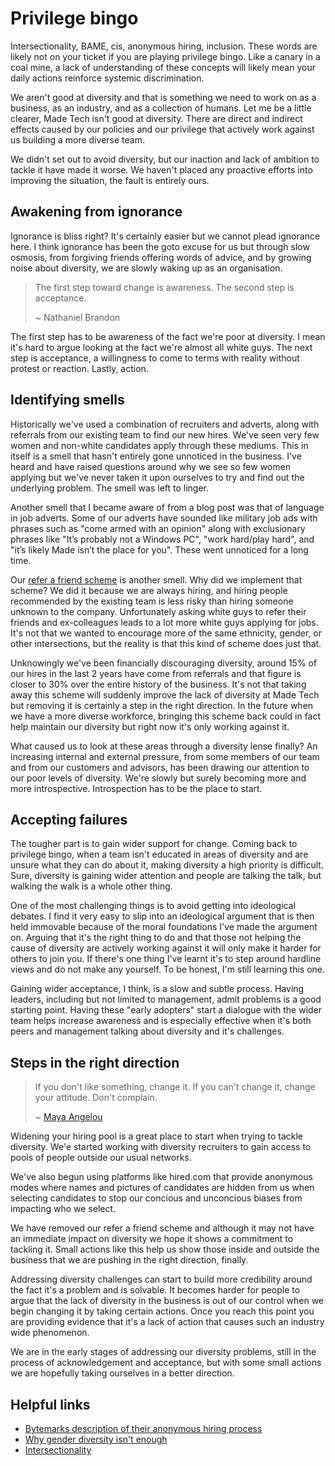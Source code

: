 # Privilege bingo

Intersectionality, BAME, cis, anonymous hiring, inclusion. These words are likely not on your ticket if you are playing privilege bingo. Like a canary in a coal mine, a lack of understanding of these concepts will likely mean your daily actions reinforce systemic discrimination.

We aren't good at diversity and that is something we need to work on as a business, as an industry, and as a collection of humans. Let me be a little clearer, Made Tech isn't good at diversity. There are direct and indirect effects caused by our policies and our privilege that actively work against us building a more diverse team.

We didn't set out to avoid diversity, but our inaction and lack of ambition to tackle it have made it worse. We haven't placed any proactive efforts into improving the situation, the fault is entirely ours.

## Awakening from ignorance

Ignorance is bliss right? It's certainly easier but we cannot plead ignorance here. I think ignorance has been the goto excuse for us but through slow osmosis, from forgiving friends offering words of advice, and by growing noise about diversity, we are slowly waking up as an organisation.

> The first step toward change is awareness. The second step is acceptance.
>
> ~ Nathaniel Brandon

The first step has to be awareness of the fact we're poor at diversity. I mean it's hard to argue looking at the fact we're almost all white guys. The next step is acceptance, a willingness to come to terms with reality without protest or reaction. Lastly, action.

## Identifying smells

Historically we've used a combination of recruiters and adverts, along with referrals from our existing team to find our new hires. We've seen very few women and non-white candidates apply through these mediums. This in itself is a smell that hasn't entirely gone unnoticed in the business. I've heard and have raised questions around why we see so few women applying but we've never taken it upon ourselves to try and find out the underlying problem. The smell was left to linger.

Another smell that I became aware of from a blog post was that of language in job adverts. Some of our adverts have sounded like military job ads with phrases such as "come armed with an opinion" along with exclusionary phrases like "It’s probably not a Windows PC", "work hard/play hard", and "it’s likely Made isn’t the place for you". These went unnoticed for a long time.

Our [refer a friend scheme](https://github.com/madetech/handbook/blob/9191ea306c4dd6be22f3d0f12d291a67593fd654/benefits/recruitment_referrals.md) is another smell. Why did we implement that scheme? We did it because we are always hiring, and hiring people recommended by the existing team is less risky than hiring someone unknown to the company. Unfortunately asking white guys to refer their friends and ex-colleagues leads to a lot more white guys applying for jobs. It's not that we wanted to encourage more of the same ethnicity, gender, or other intersections, but the reality is that this kind of scheme does just that.

Unknowingly we've been financially discouraging diversity, around 15% of our hires in the last 2 years have come from referrals and that figure is closer to 30% over the entire history of the business. It's not that taking away this scheme will suddenly improve the lack of diversity at Made Tech but removing it is certainly a step in the right direction. In the future when we have a more diverse workforce, bringing this scheme back could in fact help maintain our diversity but right now it's only working against it.

What caused us to look at these areas through a diversity lense finally? An increasing internal and external pressure, from some members of our team and from our customers and advisors, has been drawing our attention to our poor levels of diversity. We're slowly but surely becoming more and more introspective. Introspection has to be the place to start.

## Accepting failures

The tougher part is to gain wider support for change. Coming back to privilege bingo, when a team isn't educated in areas of diversity and are unsure what they can do about it, making diversity a high priority is difficult. Sure, diversity is gaining wider attention and people are talking the talk, but walking the walk is a whole other thing.

One of the most challenging things is to avoid getting into ideological debates. I find it very easy to slip into an ideological argument that is then held immovable because of the moral foundations I've made the argument on. Arguing that it's the right thing to do and that those not helping the cause of diversity are actively working against it will only make it harder for others to join you. If there's one thing I've learnt it's to step around hardline views and do not make any yourself. To be honest, I'm still learning this one.

Gaining wider acceptance, I think, is a slow and subtle process. Having leaders, including but not limited to management, admit problems is a good starting point. Having these "early adopters" start a dialogue with the wider team helps increase awareness and is especially effective when it's both peers and management talking about diversity and it's challenges.

## Steps in the right direction

> If you don't like something, change it. If you can't change it, change your attitude. Don't complain.
>
> ~ [Maya Angelou](https://www.theguardian.com/books/2014/may/28/maya-angelou-in-fifteen-quotes)

Widening your hiring pool is a great place to start when trying to tackle diversity. We'e started working with diversity recruiters to gain access to pools of people outside our usual networks.

We've also begun using platforms like hired.com that provide anonymous modes where names and pictures of candidates are hidden from us when selecting candidates to stop our concious and unconcious biases from impacting who we select. 

We have removed our refer a friend scheme and although it may not have an immediate impact on diversity we hope it shows a commitment to tackling it. Small actions like this help us show those inside and outside the business that we are pushing in the right direction, finally.

Addressing diversity challenges can start to build more credibility around the fact it's a problem and is solvable. It becomes harder for people to argue that the lack of diversity in the business is out of our control when we begin changing it by taking certain actions. Once you reach this point you are providing evidence that it's a lack of action that causes such an industry wide phenomenon.

We are in the early stages of addressing our diversity problems, still in the process of acknowledgement and acceptance, but with some small actions we are hopefully taking ourselves in a better direction.

## Helpful links

- [Bytemarks description of their anonymous hiring process](https://careers.bytemark.co.uk/full-process)
- [Why gender diversity isn't enough](http://www.projectada.co.uk/intersectionality-gender-diversity-tech/)
- [Intersectionality](http://geekfeminism.wikia.com/wiki/Intersectionality)

